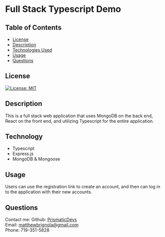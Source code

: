 # Full Stack Typescript Demo

## Table of Contents

- [License](#license)
- [Description](#description)
- [Technologies Used](#technology)
- [Usage](#instructions)
- [Questions](#questions)

## License

[![License: MIT](https://img.shields.io/badge/License-MIT-yellow.svg)](https://opensource.org/licenses/MIT)

## Description

This is a full stack web application that uses MongoDB on the back end, React on the front end, and utilizing Typescript for the entire application.

## Technology

<ul>
    <li>Typescript</li>
    <li>Express.js</li>
    <li>MongoDB & Mongoose</li>
</ul>

## Usage

Users can use the registration link to create an account, and then can log in to the application with their new accounts.

## Questions

Contact me:
Github: [PrismaticDevs](https://github.com/PrismaticDevs) <br>
Email: matthewbrignola@gmail.com <br>
Phone: 719-351-5828 <br>
